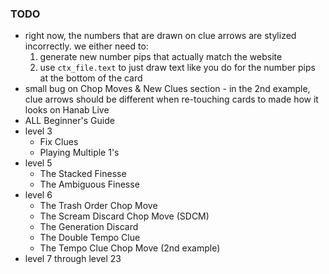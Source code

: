 ### TODO

- right now, the numbers that are drawn on clue arrows are stylized incorrectly. we either need to:
  1. generate new number pips that actually match the website
  1. use `ctx_file.text` to just draw text like you do for the number pips at the bottom of the card
- small bug on Chop Moves & New Clues section - in the 2nd example, clue arrows should be different when re-touching cards to made how it looks on Hanab Live
- ALL Beginner's Guide
- level 3
  - Fix Clues
  - Playing Multiple 1's
- level 5
  - The Stacked Finesse
  - The Ambiguous Finesse
- level 6
  - The Trash Order Chop Move
  - The Scream Discard Chop Move (SDCM)
  - The Generation Discard
  - The Double Tempo Clue
  - The Tempo Clue Chop Move (2nd example)
- level 7 through level 23

